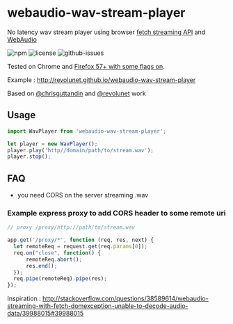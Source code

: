 # webaudio-wav-stream-player

No latency wav stream player using browser [fetch streaming API](https://streams.spec.whatwg.org/#rs) and [WebAudio](https://developer.mozilla.org/fr/docs/Web/API/Web_Audio_API)

![npm](https://img.shields.io/npm/v/webaudio-wav-stream-player.svg) ![license](https://img.shields.io/npm/l/webaudio-wav-stream-player.svg) ![github-issues](https://img.shields.io/github/issues/revolunet/webaudio-wav-stream-player.svg)

Tested on Chrome and [Firefox 57+ with some flags on]().

Example : http://revolunet.github.io/webaudio-wav-stream-player

Based on [@chrisguttandin](http://github.com/chrisguttandin) and [@revolunet](http://github.com/revolunet) work

## Usage

```js
import WavPlayer from 'webaudio-wav-stream-player';

let player = new WavPlayer();
player.play('http//domain/path/to/stream.wav');
player.stop();
```

## FAQ

 - you need CORS on the server streaming .wav

### Example express proxy to add CORS header to some remote uri

```js
// proxy /proxy/http://path/to/stream.wav

app.get('/proxy/*', function (req, res, next) {
  let remoteReq = request.get(req.params[0]);
  req.on("close", function() {
      remoteReq.abort();
      res.end();
  });
  req.pipe(remoteReq).pipe(res);
});

```

Inspiration : http://stackoverflow.com/questions/38589614/webaudio-streaming-with-fetch-domexception-unable-to-decode-audio-data/39988015#39988015
